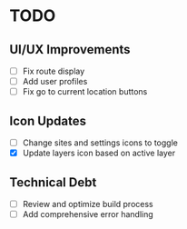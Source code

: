 # TODO

## UI/UX Improvements
- [ ] Fix route display
- [ ] Add user profiles
- [ ] Fix go to current location buttons

## Icon Updates
- [ ] Change sites and settings icons to toggle
- [x] Update layers icon based on active layer

## Technical Debt
- [ ] Review and optimize build process
- [ ] Add comprehensive error handling
